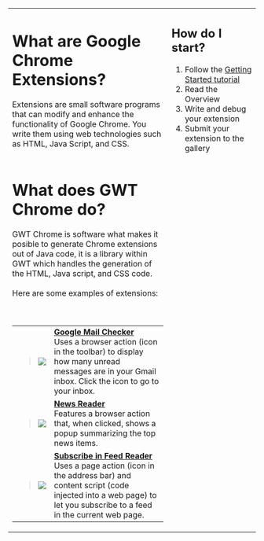 <table>
<blockquote><tbody>
<blockquote><tr>
<blockquote><td width='600px'>
<h1>What are Google Chrome Extensions?</h1></blockquote></blockquote></blockquote>

Extensions are small software programs that can modify and enhance the functionality of Google Chrome. You write them using web technologies such as HTML, Java Script, and CSS.<br>
<br>
<h1>What does GWT Chrome do?</h1>

GWT Chrome is software what makes it posible to generate Chrome extensions out of Java code, it is a library within GWT which handles the generation of the HTML, Java script, and CSS code.<br>
<br>
Here are some examples of extensions:<br>
<br>
<br>
<table>
<blockquote><tbody>
<blockquote><tr>
<blockquote><td>
<blockquote><img src='http://gwt-chrome.googlecode.com/svn/wiki/images/gmail.png' />
</blockquote></td>
<td>
<div><b><a href='Samples.md'>Google Mail Checker</a></b></div>
Uses a browser action (icon in the toolbar) to display how many unread messages are in your Gmail inbox. Click the icon to go to your inbox.<br>
</td>
</blockquote></tr>
<tr>
<blockquote><td>
<blockquote><img src='http://gwt-chrome.googlecode.com/svn/wiki/images/news.png' />
</blockquote></td>
<td>
<div><b><a href='Samples.md'>News Reader</a></b></div>
Features a browser action that, when clicked, shows a popup summarizing the top news items.<br>
</td>
</blockquote></tr>
<tr>
<blockquote><td>
<blockquote><img src='http://gwt-chrome.googlecode.com/svn/wiki/images/rss.png' />
</blockquote></td>
<td>
<div><b><a href='Samples.md'>Subscribe in Feed Reader</a></b></div>
Uses a page action  (icon in the address bar) and content script  (code injected into a web page) to let you subscribe to a feed in the current web page.<br>
</td>
</blockquote></tr></blockquote></blockquote>

<blockquote></tbody>
</table>
<blockquote></td>
<td width='320px' valign='top'>
<h2>How do I start?</h2></blockquote></blockquote>

<ol><li>Follow the <a href='http://code.google.com/p/gwt-chrome/wiki/getstarted'>Getting Started tutorial</a>
</li><li>Read the Overview<br>
</li><li>Write and debug your extension<br>
</li><li>Submit your extension to the gallery</li></ol>

<blockquote></td>
</blockquote><blockquote></tr>
</blockquote><blockquote></tbody>
</table>